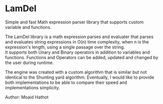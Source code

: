 # LamDel
Simple and fast Math expression parser library that supports custom variable and functions.

The LamDel library is a math expression parses and evaluater that parses and evaluates string expressions in O(n) time complexity, when n is the expression's length, using a single passage over the string.  
It supports both Unary and Binary operators in addition to variables and functions. Functions and Operators can be added, updated and changed by the user during runtime.  

The engine was created with a custom algorithm that is similar but not identical to the Shunting yard algorithm. Eventually, I would like to provide both implementations to be able to compare their speed and implementations simplicity.

Author: Moaid Hathot
